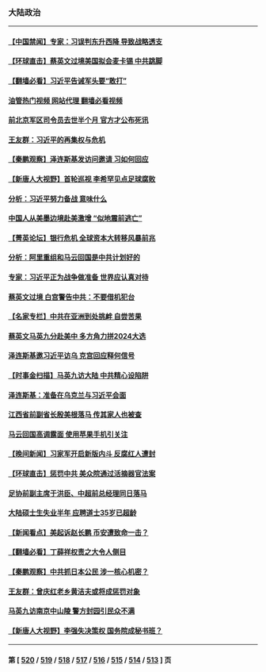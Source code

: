 ### 大陆政治
---
#### [【中国禁闻】专家：习误判东升西降 导致战略透支](../../pages/ncid277/n13961300.md?03301645) 
#### [【环球直击】蔡英文过境美国拟会麦卡锡 中共跳脚](../../pages/ncid277/n13961294.md?03301645) 
#### [【翻墙必看】习近平告诫军头要“敢打”](../../pages/ncid277/n13961383.md?03301645) 
#### [油管热门视频 网站代理 翻墙必看视频](http://138.2.39.72:81/youtube.html?epic-marker?03301645)
#### [前北京军区司令员去世半个月 官方才公布死讯](../../pages/ncid277/n13961379.md?03301645) 
#### [王友群：习近平的再集权与危机](../../pages/ncid277/n13961450.md?03301645) 
#### [【秦鹏观察】泽连斯基发访问邀请 习如何回应](../../pages/ncid277/n13961402.md?03301645) 
#### [【新唐人大视野】首轮巡视 李希罕见点足球腐败](../../pages/ncid277/n13961320.md?03301645) 
#### [分析：习近平努力备战 意味什么](../../pages/ncid277/n13961208.md?03301645) 
#### [中国人从美墨边境赴美激增 “似地震前逃亡”](../../pages/ncid277/n13961224.md?03301645) 
#### [【菁英论坛】银行危机 全球资本大转移风暴前兆](../../pages/ncid277/n13961252.md?03301645) 
#### [分析：阿里重组和马云回国是中共计划好的](../../pages/ncid277/n13961197.md?03301645) 
#### [专家：习近平正为战争做准备 世界应认真对待](../../pages/ncid277/n13961152.md?03301645) 
#### [蔡英文过境 白宫警告中共：不要借机犯台](../../pages/ncid277/n13961220.md?03301645) 
#### [【名家专栏】中共在亚洲到处挑衅 自尝苦果](../../pages/ncid277/n13959731.md?03301645) 
#### [蔡英文马英九分赴美中 多方角力拼2024大选](../../pages/ncid277/n13961148.md?03301645) 
#### [泽连斯基邀习近平访乌 克宫回应释何信号](../../pages/ncid277/n13961155.md?03301645) 
#### [【时事金扫描】马英九访大陆 中共精心设陷阱](../../pages/ncid277/n13961126.md?03301645) 
#### [泽连斯基：准备在乌克兰与习近平会面](../../pages/ncid277/n13960996.md?03301645) 
#### [江西省前副省长殷美根落马 传其家人也被查](../../pages/ncid277/n13960916.md?03301645) 
#### [马云回国高调露面 使用苹果手机引关注](../../pages/ncid277/n13960281.md?03301645) 
#### [【晚间新闻】习家军开启新版内斗 反腐红人遭封](../../pages/ncid277/n13960473.md?03301645) 
#### [【环球直击】惩罚中共 美众院通过活摘器官法案](../../pages/ncid277/n13960500.md?03301645) 
#### [足协前副主席于洪臣、中超前总经理同日落马](../../pages/ncid277/n13960690.md?03301645) 
#### [大陆硕士生失业半年 应聘道士35岁已超龄](../../pages/ncid277/n13960637.md?03301645) 
#### [【新闻看点】美起诉赵长鹏 币安遭致命一击？](../../pages/ncid277/n13960549.md?03301645) 
#### [【翻墙必看】丁薛祥权责之大令人侧目](../../pages/ncid277/n13960615.md?03301645) 
#### [【秦鹏观察】中共抓日本公民 涉一核心机密？](../../pages/ncid277/n13960569.md?03301645) 
#### [王友群：曾庆红老乡黄洁夫或将成惩罚对象](../../pages/ncid277/n13960455.md?03301645) 
#### [马英九访南京中山陵 警方封园引民众不满](../../pages/ncid277/n13960238.md?03301645) 
#### [【新唐人大视野】李强失决策权 国务院成秘书班？](../../pages/ncid277/n13960468.md?03301645) 

---
#### 第 [ [520](./520.md?03301645) / [519](./519.md?03301645) / [518](./518.md?03301645) / [517](./517.md?03301645) / [516](./516.md?03301645) / [515](./515.md?03301645) / [514](./514.md?03301645) / [513](./513.md?03301645) ] 页
